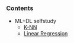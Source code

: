### Contents

- ML+DL selfstudy
  - [K-NN](ml-dl-selfstudy/ch1,_2,_3_1.ipynb)
  - [Linear Regression]()
